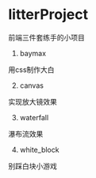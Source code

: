 # litterProject
前端三件套练手的小项目

1. baymax

用css制作大白

2. canvas

实现放大镜效果

3. waterfall

瀑布流效果

4. white_block

别踩白块小游戏
